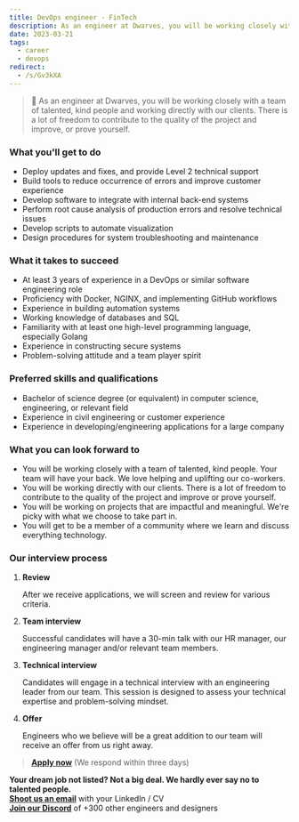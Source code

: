 ```yaml
---
title: DevOps engineer - FinTech
description: As an engineer at Dwarves, you will be working closely with a team of talented, kind people and working directly with our clients. There is a lot of freedom to contribute to the quality of the project and improve, or prove yourself
date: 2023-03-21
tags:
  - career
  - devops
redirect:
  - /s/Gv3kXA
---
```


> 🤝 As an engineer at Dwarves, you will be working closely with a team of talented, kind people and working directly with our clients. There is a lot of freedom to contribute to the quality of the project and improve, or prove yourself.

### What you'll get to do

- Deploy updates and fixes, and provide Level 2 technical support
- Build tools to reduce occurrence of errors and improve customer experience
- Develop software to integrate with internal back-end systems
- Perform root cause analysis of production errors and resolve technical issues
- Develop scripts to automate visualization
- Design procedures for system troubleshooting and maintenance

### What it takes to succeed

- At least 3 years of experience in a DevOps or similar software engineering role
- Proficiency with Docker, NGINX, and implementing GitHub workflows
- Experience in building automation systems
- Working knowledge of databases and SQL
- Familiarity with at least one high-level programming language, especially Golang
- Experience in constructing secure systems
- Problem-solving attitude and a team player spirit

### Preferred skills and qualifications

- Bachelor of science degree (or equivalent) in computer science, engineering, or relevant field
- Experience in civil engineering or customer experience
- Experience in developing/engineering applications for a large company

### What you can look forward to

- You will be working closely with a team of talented, kind people. Your team will have your back. We love helping and uplifting our co-workers.
- You will be working directly with our clients. There is a lot of freedom to contribute to the quality of the project and improve or prove yourself.
- You will be working on projects that are impactful and meaningful. We're picky with what we choose to take part in.
- You will get to be a member of a community where we learn and discuss everything technology.

### Our interview process

1. **Review**

   After we receive applications, we will screen and review for various criteria.

2. **Team interview**

   Successful candidates will have a 30-min talk with our HR manager, our engineering manager and/or relevant team members.

3. **Technical interview**

   Candidates will engage in a technical interview with an engineering leader from our team. This session is designed to assess your technical expertise and problem-solving mindset.

4. **Offer**

   Engineers who we believe will be a great addition to our team will receive an offer from us right away.

> **[Apply now](mailto:spawn@d.foundation)** (We respond within three days)

**Your dream job not listed? Not a big deal. We hardly ever say no to talented people.**\
[**Shoot us an email**](mailto:spawn@d.foundation) with your LinkedIn / CV\
[**Join our Discord**](https://discord.gg/dfoundation) of +300 other engineers and designers
